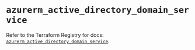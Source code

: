 # `azurerm_active_directory_domain_service`

Refer to the Terraform Registry for docs: [`azurerm_active_directory_domain_service`](https://registry.terraform.io/providers/hashicorp/azurerm/3.90.0/docs/resources/active_directory_domain_service).
